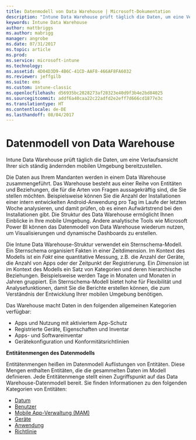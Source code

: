 ```yaml
---
title: Datenmodell von Data Warehouse | Microsoft-Dokumentation
description: "Intune Data Warehouse prüft täglich die Daten, um eine Verlaufsansicht Ihrer sich ständig ändernden mobilen Umgebung bereitzustellen."
keywords: Intune Data Warehouse
author: mattbriggs
ms.author: mabrigg
manager: angrobe
ms.date: 07/31/2017
ms.topic: article
ms.prod: 
ms.service: microsoft-intune
ms.technology: 
ms.assetid: 4D04D3D9-4B6C-41CD-AAF8-466AF8FA6032
ms.reviewer: jeffgilb
ms.suite: ems
ms.custom: intune-classic
ms.openlocfilehash: d56935bc2828273af28323e40d9f3b4e2bd84025
ms.sourcegitcommit: addf6a40caa22c22adfd2e2eff7d666cd1877e3c
ms.translationtype: HT
ms.contentlocale: de-DE
ms.lasthandoff: 08/04/2017
---
```

# <a name="data-warehouse-data-model"></a>Datenmodell von Data Warehouse

Intune Data Warehouse prüft täglich die Daten, um eine Verlaufsansicht Ihrer sich ständig ändernden mobilen Umgebung bereitzustellen.

Die Daten aus Ihrem Mandanten werden in einem Data Warehouse zusammengeführt. Das Warehouse besteht aus einer Reihe von Entitäten und Beziehungen, die für die Arten von Fragen aussagekräftig sind, die Sie stellen möchten. Beispielsweise können Sie die Anzahl der Installationen einer intern entwickelten Android-Anwendung pro Tag im Laufe der letzten Woche analysieren, und damit prüfen, ob es einen Aufwärtstrend bei den Installationen gibt. Die Struktur des Data Warehouse ermöglicht Ihnen Einblicke in Ihre mobile Umgebung. Andere analytische Tools wie Microsoft Power BI können das Datenmodell von Data Warehouse wiederum nutzen, um Visualisierungen und dynamische Dashboards zu erstellen.

Die Intune Data Warehouse-Struktur verwendet ein Sternschema-Modell. Ein Sternschema organisiert Fakten in einer Zeitdimension. Im Kontext des Modells ist ein *Fakt* eine quantitative Messung, z.B. die Anzahl der Geräte, die Anzahl von Apps oder der Zeitpunkt der Registrierung. Ein *Dimension* ist im Kontext des Modells ein Satz von Kategorien und deren hierarchische Beziehungen. Beispielsweise werden Tage in Monaten und Monaten in Jahren gruppiert. Ein Sternschema-Modell bietet hohe für Flexibilität und Analysefunktionen, damit Sie die Berichte erstellen können, die zum Verständnis der Entwicklung Ihrer mobilen Umgebung benötigen.

Das Warehouse macht Daten in den folgenden allgemeinen Kategorien verfügbar:
  -  Apps und Nutzung mit aktiviertem App-Schutz
  -  Registrierte Geräte, Eigenschaften und Inventar
  -  Apps- und Softwareinventar
  -  Gerätekonfiguration und Konformitätsrichtlinien

**Entitätenmengen des Datenmodells**

Entitätenmengen heißen im Datenmodell Auflistungen von Entitäten. Diese Mengen enthalten Entitäten, die die gesammelten Daten im Modell definieren. Jede Entitätenmenge stellt einen Zugriffspunkt auf das Data Warehouse-Datenmodell bereit. Sie finden Informationen zu den folgenden Kategorien von Entitäten:

  -  [Datum](reports-ref-date.md)
  -  [Benutzer](reports-ref-user.md)
  -  [Mobile App-Verwaltung (MAM)](reports-ref-mobile-app-management.md)
  -  [Geräte](reports-ref-devices.md)
  -  [Anwendung](reports-ref-application.md)
  -  [Richtlinie](reports-ref-policy.md)

<!-- ## Data Model relationships

For more information on the relationships in the data model, see [Relationships of Entities](). -->